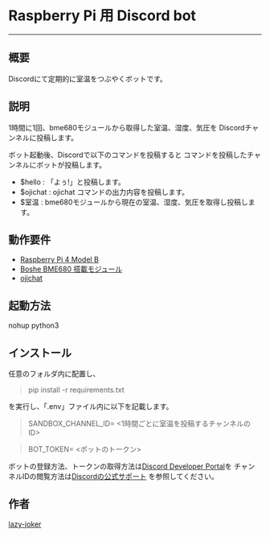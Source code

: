 # Raspberry Pi 用 Discord bot

---

## 概要

Discordにて定期的に室温をつぶやくボットです。

## 説明

1時間に1回、bme680モジュールから取得した室温、湿度、気圧を
Discordチャンネルに投稿します。

ボット起動後、Discordで以下のコマンドを投稿すると
コマンドを投稿したチャンネルにボットが投稿します。

* $hello : 「よぅ!」と投稿します。
* $ojichat : ojichat コマンドの出力内容を投稿します。
* $室温 : bme680モジュールから現在の室温、湿度、気圧を取得し投稿します。


## 動作要件

* [Raspberry Pi 4 Model B](https://www.raspberrypi.org/products/raspberry-pi-4-model-b/)
* [Boshe BME680 搭載モジュール](https://akizukidenshi.com/catalog/g/gK-14469/)
* [ojichat](https://github.com/greymd/ojichat)

## 起動方法

nohup python3 

## インストール

任意のフォルダ内に配置し、

> pip install -r requirements.txt

を実行し、「.env」ファイル内に以下を記載します。

> SANDBOX_CHANNEL_ID= <1時間ごとに室温を投稿するチャンネルのID>

> BOT_TOKEN= <ボットのトークン>

ボットの登録方法、トークンの取得方法は[Discord Developer Portal](https://discord.com/developers/applications)を
チャンネルIDの閲覧方法は[Discordの公式サポート](https://support.discord.com/hc/ja/articles/206346498-%E3%83%A6%E3%83%BC%E3%82%B6%E3%83%BC-%E3%82%B5%E3%83%BC%E3%83%90%E3%83%BC-%E3%83%A1%E3%83%83%E3%82%BB%E3%83%BC%E3%82%B8ID%E3%81%AF%E3%81%A9%E3%81%93%E3%81%A7%E8%A6%8B%E3%81%A4%E3%81%91%E3%82%89%E3%82%8C%E3%82%8B-)
を参照してください。

## 作者

[lazy-joker](https://github.com/lazy-joker)

